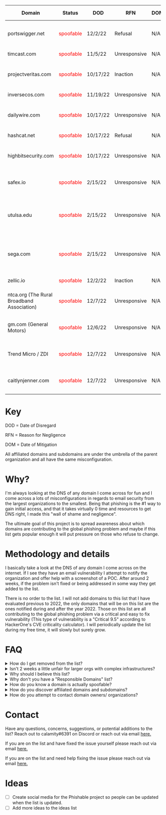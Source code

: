 | **Domain** | **Status** | **DOD** | **RFN** | **DOM** | **Affiliated domains/subdomains** |
| --- | --- | --- | --- | --- | --- |
| portswigger.net | <span style="color: red;">spoofable</span> | 12/2/22 | Refusal | N/A | <span style="color: red;">(All existing and non-existent subdomains)</span> <details><summary>Known existing subdomains</summary> forum.portswigger.net<br>enterprise-demo.portswigger.net</details> |
| timcast.com | <span style="color: red;">spoofable</span> | 11/5/22 | Unresponsive | N/A | <span style="color: red;">(All existing and non-existent subdomains)</span> |
| projectveritas.com | <span style="color: red;">spoofable</span> | 10/17/22 | Inaction | N/A | <span style="color: red;">(All existing and non-existent subdomains)</span> <details><summary>Known affiliated domains</summary> projectveritasshop.com</details> |
| inversecos.com | <span style="color: red;">spoofable</span> | 11/19/22 | Unresponsive | N/A | <span style="color: red;">(All existing and non-existent subdomains)</span> |
| dailywire.com | <span style="color: red;">spoofable</span> | 10/17/22 | Unresponsive | N/A | <span style="color: red;">(All existing and non-existent subdomains)</span> <details><summary>Known existing subdomains</summary> store.dailywire.com<br>get.dailywire.com<br>advertise.dailywire.com<br>privacy.dailywire.com</details> |
| hashcat.net | <span style="color: red;">spoofable</span> | 10/17/22 | Refusal | N/A | <span style="color: red;">(All existing and non-existent subdomains)</span> |
| highbitsecurity.com | <span style="color: red;">spoofable</span> | 10/17/22 | Unresponsive | N/A | <span style="color: red;">(All existing and non-existent subdomains)</span> <details><summary>Known affiliated domains</summary> hibitsec.com<br>linkmountain.com</details> |
| safex.io | <span style="color: red;">spoofable</span> | 2/15/22 | Unresponsive | N/A | <span style="color: red;">(All existing and non-existent subdomains)</span> <details><summary>Known affiliated domains</summary> safex.org<br>dandabek.com</details> |
| utulsa.edu | <span style="color: red;">spoofable</span> | 2/15/22 | Unresponsive | N/A | <span style="color: red;">(All existing and non-existent subdomains)</span> <details><summary>Known affiliated domains</summary> tulsahurricane.com<br>tualumni.com</details> <details><summary>Known existing subdomains</summary> applytulsa.utulsa.edu<br>libraries.utulsa.edu<br>bulletin.utulsa.edu<br>hub.utulsa.edu<br>artsandsciences.utulsa.edu<br>business.utulsa.edu<br>engineering.utulsa.edu<br>healthsciences.utulsa.edu<br>graduate.utulsa.edu<br>law.utulsa.edu<br>calendar.utulsa.edu</details> |
| sega.com | <span style="color: red;">spoofable</span> | 2/15/22 | Unresponsive | N/A | <span style="color: red;">(All existing and non-existent subdomains)</span> <details><summary>Known affiliated domains</summary> sega.es<br>sega.co.jp<br>amplitude-studios.com<br>segashop.co.uk<br>segashop.eu<br>mpandc.co.jp<br>sega-games.co.jp<br>sega-interactive.co.jp<br>sonicteam.co.jp<br>sonicteam.com<br>sega-net.com<br>sega-net.jp<br>sega-group.co.jp<br>segaplaza.jp<br>segaluckykujionline.net<br>pso2.jp<br>segatoys.co.jp<br>worryeaters.jp<br>mylittlepony.jp<br>segasammy.co.jp<br>bayonetta.com<br>companyofheroes.com<br>dawnofwar.com<br>games2gether.com<br>endlessdungeon.game<br>endless-space.com<br>footballmanager.com<br>humankind.game<br>sonicthehedgehog.com<br>vanquishgame.com</details> <details><summary>Known existing subdomains</summary> shop.sega.com<br>miku.sega.com<br>smb.sega.com<br>yakuza.sega.com<br>privacy.sega.com<br>careers.sega.com<br>games.sega.com<br>newsletter.sega.com<br>smtp3.sega.com<br>sega.sega.jp<br>puyo.sega.jp<br>gw.sega.jp<br>sns.sega.jp<br>lp.pso2.jp<br>puyopuyoquest.sega-net.com<br>segaid.segatoys.co.jp<br>mail01.segaonline.jp<br>mail.segaplaza.jp<br>careers.sega.co.uk<br>support.sega.co.uk<br>creators.humankind.game<br>fmfc.footballmanager.com<br>cdn.sega.co.uk<br>frontiers.sonicthehedgehog.com<br>colors.sonicthehedgehog.com<br>origins.sonicthehedgehog.com</details> |
| zellic.io | <span style="color: red;">spoofable</span> | 12/2/22 | Inaction | N/A | (All existing and non-existent subdomains) |
| ntca.org (The Rural Broadband Association) | <span style="color: red;">spoofable</span> | 12/7/22 | Unresponsive | N/A | <span style="color: red;">(All existing and non-existent subdomains)</span> <details><summary>Known affiliated domains</summary> cyber-share.com<br>frs.org<br>myntcabenefits.com<br>myntcabenefits.org<br>ntcapac.org<br>ntcapacform.org<br>ruraliscool.com<br>ruraliscool.org<br>ruraltelecom.org<br>smartruralcommunities.com<br>smartruralcommunities.net<br>smartruralcommunities.org<br>smartruralcommunity.com<br>smartruralcommunity.net<br>smartruralcommunity.org<br>smarttribalcommunity.com</details> |
| gm.com (General Motors)| <span style="color: red;">spoofable</span> | 12/6/22 | Unresponsive | N/A | <span style="color: red;">(All existing and non-existent subdomains)</span> <details><summary>Known affiliated domains</summary> absolutachevrolet.com.br<br>absolutachevroletanacosta.com.br<br>absolutachevroletantartica.com.br<br>absolutachevroletfranco.com.br<br>absolutachevroletguaruja.com.br<br>absolutachevroletpg.com.br<br>absolutachevroletsantos.com.br<br>absolutachevroletspimirim.com.br<br>absolutachevroletspsantana.com.br<br>acdelco.com.br<br>acdelco.com<br>acdelcoarabia.com<br>acdelcobrasil.com.br<br>acdelcoepic.com<br>acdelcotds.com<br>acdelcotechconnect.com<br>amantinichevrolet.com.br<br>amgchevrolet.com.br<br>amgchevroletcacador.com.br<br>amgchevroletcuritibanos.com.br<br>amgchevroletvideira.com.br<br>anhanguerachevrolet.com.br<br>apravelchevrolettreslagoas.com.br<br>apravelchevroletvotu.com.br<br>apucaranachevrolet.com.br<br>apucaranachevroletapu.com.br<br>apucaranachevroletivaipora.com.br<br>arivmobility.com<br>artvelchevrolet.com.br<br>artvelchevroletitapira.com.br<br>artvelchevroletmogiguacu.com.br<br>artvelchevroletmogimirim.com.br<br>artvelchevroletpousoalegre.com.br<br>asemotorschevrolet.com.br<br>assisvelchevrolet.com.br<br>autobelochevrolet.com.br<br>autoclachevrolet.com.br<br>autoestechevroletprudente.com.br<br>autoestechevroletvenceslau.com.br<br>autoimperialchevrolet.com.br<br>autoimperialchevroletbr040.com.br<br>autoimperialchevroletveiga.com.br<br>automecchevroletamericana.com.br<br>automecchevroletamparo.com.br<br>automecchevroletcarneiro.com.br<br>automecchevroletcastelinho.com.br<br>automecchevroletfranca.com.br<br>automecchevroletindaiatuba.com.br<br>automecchevroletitu.com.br<br>automecchevroletlimeira.com.br<br>autonovachevrolet.com.mx<br>autonuneschevrolet.com.br<br>autonuneschevroletcabo.com.br<br>autonuneschevroletjaboatao.com.br<br>autonuneschevroletolinda.com.br<br>autonuneschevroletrecife.com.br<br>autoriochevrolet.com.br<br>autoriochevroletqui.com.br<br>autoriochevroletrioverde.com.br<br>autoshowchevroletcanoinhas.com.br<br>autoshowchevroletcapinzal.com.br<br>autoshowchevroletcposnovos.com.br<br>autoshowchevroletjoacaba.com.br<br>autoshowchevroletmafra.com.br<br>autoshowchevroletnegrinho.com.br<br>autuschevrolet.com.br<br>autuschevroletafonsopena.com.br<br>autuschevroletaraguari.com.br<br>autuschevroletmontecarmelo.com.br<br>autuschevroletpatosdeminas.com.br<br>autuschevroletrondon.com.br<br>autuschevroletsaogotardo.com.br<br>awareline.com<br>bavepchevrolet.com.br<br>bavepchevroletbarretos.com.br<br>bavepchevroletfrutal.com.br<br>bavepchevroletguaira.com.br<br>boaterrachevrolet.com.br<br>boaterrachevroletarapiraca.com.br<br>boaterrachevroletmaceio.com.br<br>boaterrachevroletpenedo.com.br<br>bregomarchevrolet.com.br<br>bregomarchevroletmaravilha.com.br<br>bregomarchevroletsaomiguel.com.br<br>brozautochevrolet.com.br<br>brozautochevroletcanoas.com.br<br>brozautochevroletgravatai.com.br<br>brozautochevroletviamao.com.br<br>buick.ca<br>buick.com.mx<br>buick.com<br>buickdealer.com<br>buickgmc-kasa.com<br>buickgmc-valledorado.com.mx<br>buickgmc-valledorado.com<br>buickgmc-valledorado.mx<br>buickgmcaeroplasa.com.mx<br>buickgmcbelden.com.mx<br>buickgmccadillacmonterrey.com.mx<br>buickgmccdjuarez.com.mx<br>buickgmcchihuahua.com.mx<br>buickgmcculiacan.com.mx<br>buickgmcdurango.com.mx<br>buickgmcingenio.com.mx<br>buickgmcinterlomas.com.mx<br>buickgmcleon.com.mx<br>buickgmcmerida.com.mx<br>buickgmcsaltillo.com.mx<br>buickgmcsanluispotosi.com.mx<br>buickgmcsonora.com.mx<br>buickgmctampico.com.mx<br>buickgmctepic.com.mx<br>buickgmctijuana.com.mx<br>buickgmctorreon.com.mx<br>buickgmcveracruz.com.mx<br>buickoffers.ca<br>buypowercard.com<br>cadillac.at<br>cadillac.be<br>cadillac.ch<br>cadillac.co.kr<br>cadillac.co.uk<br>cadillac.com.mx<br>cadillac.com<br>cadillac.de<br>cadillac.dk<br>cadillac.fr<br>cadillac.ru<br>cadillacangar.com.mx<br>cadillacbuickgmcreynosa.com.mx<br>cadillaccanada.ca<br>cadillacculiacan.com.mx<br>cadillacdealer.com<br>cadillacgrupousa.com.mx<br>cadillacjapan.com<br>cadillacmorelia.com.mx<br>cadillacoffers.ca<br>cadillacperegrinalujo.com.mx<br>cadillacpremiermotors.com.mx<br>cadillacsolanaguadalajara.com.mx<br>cadillacsurmanpolanco.com.mx<br>cadillacvoc.ca<br>campechanachevrolet.com.mx<br>caprichevrolet.com.br<br>caprichevroletcaldasnovas.com.br<br>caprichevroletcatalao.com.br<br>caprichevroletpiresdorio.com.br<br>carazinhochevrolet.com.br<br>carazinhochevroletfcunha.com.br<br>carazinhochevroletfw.com.br<br>carazinhochevroletsarandi.com.br<br>carbravo.com<br>carloscunhachevrolet.com.br<br>caronechevrolet.com.mx<br>casacruzeirochevrolet.com.br<br>casacruzeirochevroletaraxa.com.br<br>casacruzeirochevroletformi.com.br<br>casacruzeirochevroletpatro.com.br<br>caxangachevrolet.com.br<br>ccvchevrolet.com.br<br>ccvchevroletbatel.com.br<br>centenario9dejulio.com.ar<br>centenariobragado.com.ar<br>centerlearning.com<br>centeroflearning.com<br>chevelchevrolet.com.br<br>chevelchevroletbomdespacho.com.br<br>chevelchevroletdivinopolis.com.br<br>chevelchevroletitauna.com.br<br>chevelchevroletparademinas.com.br<br>chevrolet-am.com<br>chevrolet-ge.com<br>chevrolet.at<br>chevrolet.az<br>chevrolet.ca<br>chevrolet.ch<br>chevrolet.cl<br>chevrolet.co.id<br>chevrolet.co.in<br>chevrolet.co.kr<br>chevrolet.co.th<br>chevrolet.co.uk<br>chevrolet.co.za<br>chevrolet.com.ar<br>chevrolet.com.br<br>chevrolet.com.co<br>chevrolet.com.ec<br>chevrolet.com.mt<br>chevrolet.com.mx<br>chevrolet.com.pe<br>chevrolet.com.tr<br>chevrolet.com.ve<br>chevrolet.com<br>chevrolet.cz<br>chevrolet.de<br>chevrolet.es<br>chevrolet.fr<br>chevrolet.gr<br>chevrolet.it<br>chevrolet.lt<br>chevrolet.nl<br>chevrolet.no<br>chevrolet.pl<br>chevrolet.pt<br>chevrolet.ro<br>chevrolet.rs<br>chevrolet.ru<br>chevrolet.se<br>chevrolet.sk<br>chevroletacapulco.com.mx<br>chevroletacayucan.com.mx<br>chevroletacuna.com.mx<br>chevroletaeropuerto.mx<br>chevroletaguinaco.com.mx<br>chevroletamericasmotors.com.mx<br>chevroletanzures.com.mx<br>chevroletarabia.com<br>chevroletaragon.com.mx<br>chevroletautoideal.com.mx<br>chevroletautomotrizcelaya.com.mx<br>chevroletautosss.com.mx<br>chevroletazcapotzalco.com.mx<br>chevroletbajiomotors.com.mx<br>chevroletbalderrama.com.mx<br>chevroletbelnorte.com.ar<br>chevroletcajeme.com.mx<br>chevroletcaribbean.com<br>chevroletcaribemotors.com.mx<br>chevroletcdcarmen.com.mx<br>chevroletcelayacentro.com.mx<br>chevroletcentroamerica.com<br>chevroletcoacalco.com.mx<br>chevroletcoacalco.mx<br>chevroletcolima.com.mx<br>chevroletcordoba.com.mx<br>chevroletcrucesdetabasco.com.mx<br>chevroletcuautla.com.mx<br>chevroletculiacanmotors.com.mx<br>chevroletdelcaribe.com.mx<br>chevroletdelparque.com.mx<br>chevroletdelrio.com.mx<br>chevroletdelta.com.mx<br>chevroletdoral.com.ar<br>chevroletegypt.com<br>chevroleteltrebolermita.com.mx<br>chevroleteurope.com<br>chevroletexcelenciacuajimalpa.com.mx<br>chevroletexcelenciahidalgo.com.mx<br>chevroletexcelencianorte.com.mx<br>chevroletfarrera.com.mx<br>chevroletfortecar.com.ar<br>chevroletgmmotriz.com.mx<br>chevroletgruverautos.com.mx<br>chevroletguasave.com.mx<br>chevroletherreraags.com.mx<br>chevroletherreramotors.com.mx<br>chevrolethidalgo.com.mx<br>chevrolethuasteca.com.mx<br>chevrolethuauchinango.com.mx<br>chevroletindustrial.com.mx<br>chevroletinsurgentes.com.mx<br>chevroletirapuato.com.mx<br>chevroletistmo.com.mx<br>chevroletiztacalco.com.mx<br>chevroletjapan.com<br>chevroletjilotepec.com.mx<br>chevroletlapaz.com.mx<br>chevroletlapiedad.com.mx<br>chevroletlaredo.com.mx<br>chevroletlasilla.com.mx<br>chevroletlosmochis.com.mx<br>chevroletmante.com.mx<br>chevroletmatamoros.com.mx<br>chevroletmazatlan.com.mx<br>chevroletmd.com<br>chevroletmercantilmonclova.com.mx<br>chevroletmexicali.com.mx<br>chevroletmilenio.com.mx<br>chevroletminatitlan.com.mx<br>chevroletmontoto.com.mx<br>chevroletmotoresdemorelia.com.mx<br>chevroletnavojoa.com.mx<br>chevroletoaxaca.com.mx<br>chevroletoffers.ca<br>chevroletperegrinaangelopolis.com.mx<br>chevroletperegrinapuebla.com.mx<br>chevroletperegrinasanmartin.com.mx<br>chevroletpozarica.com.mx<br>chevroletqueretaromotors.com.mx<br>chevroletramos.com.mx<br>chevroletreynosa.com.mx<br>chevroletriogrande.com.mx<br>chevroletriosonora.com.mx<br>chevroletriverolindavista.com.mx<br>chevroletsalamanca.com.mx<br>chevroletsaltillo.com.mx<br>chevroletsanjuandelrio.com.mx<br>chevroletsaracho.com.mx<br>chevroletsatelite.com.mx<br>chevroletsempre.com.br<br>chevroletsolana.com.mx<br>chevroletsurmanecatepec.com.mx<br>chevroletsurmanlaguna.com.mx<br>chevrolettabasquena.com.mx<br>chevrolettampicosales.com.mx<br>chevrolettaxquena.com.mx<br>chevrolettec.com.mx<br>chevrolettepic.com.mx<br>chevrolettijuana.com.mx<br>chevrolettlahuac.com.mx<br>chevrolettollocan.com.mx<br>chevrolettoro.com.mx<br>chevrolettuxtepec.com.mx<br>chevroletuvel.com.br<br>chevroletuvelbrusque.com.br<br>chevroletuvelcamaqua.com.br<br>chevroletuveljaraguadosul.com.br<br>chevroletuvelpelotas.com.br<br>chevroletuvelriogrande.com.br<br>chevroletuveltijucas.com.br<br>chevroletuvelumuarama.com.br<br>chevroletvalledorado.mx<br>chevroletvictoriamotors.com.mx<br>chevroletxalapa.com.mx<br>chevroletyucatan.com.mx<br>chevroletzaragozamotors.com.mx<br>chevy.com<br>chevybaseballmobile.com<br>chevydealer.com<br>chevysancarloschevrolet.com.mx<br>chevytrucklegends.com<br>chexariotercero.com.ar<br>ciatecchevrolet.com.br<br>cipautochevrolet.com.br<br>cipautochevroletgoioere.com.br<br>cipautochevroletmourao.com.br<br>cipautochevrolettoledo.com.br<br>civesachevrolet.com.br<br>civesachevroletararas.com.br<br>civesachevroletleme.com.br<br>civesachevroletrioclaro.com.br<br>codivechevroletcampinas.com.br<br>codivechevroletvalinhos.com.br<br>codivechevroletvinhedo.com.br<br>colivechevrolet.com.br<br>contornochevrolet.com.br<br>cotacchevroletaruja.com.br<br>cotacchevroletmogi.com.br<br>cotacchevroletsaopaulo.com.br<br>cotacchevroletsuzano.com.br<br>cvcchevroletcachoeiro.com.br<br>cvcchevroletcolatina.com.br<br>cvcchevroletguacui.com.br<br>cvcchevroletguarapari.com.br<br>cvcchevroletnovavenecia.com.br<br>cvcchevroletserra.com.br<br>cvcchevroletvitoria.com.br<br>cvgchevrolet.com.br<br>cvgchevroletguanhaes.com.br<br>cvgchevroletitabira.com.br<br>cvgchevroletjoaomonlevade.com.br<br>cvgchevroletouropreto.com.br<br>cvgchevroletpontenova.com.br<br>cvgchevroletvicosa.com.br<br>dafontecechevrolet.com.br<br>dafontechevroletcaruaru.com.br<br>dafontechevroletfortaleza.com.br<br>dafontechevroletgravata.com.br<br>dafontechevroletolipaiva.com.br<br>dafontepechevrolet.com.br<br>dahrujchevrolet.com.br<br>dahrujchevroletamoreiras.com.br<br>dahrujchevroletcastelo.com.br<br>dahrujchevroletorozimbo.com.br<br>dalsachevrolet.com.mx<br>dgsulchevrolet.com.br<br>diautoschevrolet.com.mx<br>dicapechevrolet.com.br<br>diferentechevrolet.com.br<br>diferentechevroletcv.com.br<br>diferentechevroletpva.com.br<br>dirijachevroletcampinho.com.br<br>dirijachevroletjacarepagua.com.br<br>dirijachevroletniteroi.com.br<br>disbravachevroletmaraba.com.br<br>disbravachevroletpebas.com.br<br>divisachevrolet.com.br<br>divisachevroletfozdoiguacu.com.br<br>divisachevroletmedianeira.com.br<br>dmautochevrolet.com.br<br>dmautochevroletbelavista.com.br<br>dmautochevroletpassofortes.com.br<br>dmautochevroletpinhalzinho.com.br<br>dutrachevrolet.com.br<br>dutrachevroletleste.com.br<br>dutrachevroletnorte.com.br<br>dutrachevroletsaomiguel.com.br<br>eldoradochevrolet.com.br<br>eldoradochevroletcentro.com.br<br>eldoradochevroletmatriz.com.br<br>facilchevrolet.com.br<br>facilchevroletcastanhal.com.br<br>facilchevroletparagominas.com.br<br>famechevrolet.com.mx<br>fcsmllc.com<br>flosolchevrolet.com.mx<br>flovachevrolet.com.mx<br>fortecarjunin.com.ar<br>fortecarpergamino.com.ar<br>fortecarsannicolas.com.ar<br>forwardmarine.com<br>galileiachevrolet.com.br<br>galileiachevroletjatai.com.br<br>galileiachevroletmineiros.com.br<br>genuinegmparts.com<br>globalcadillacbrochures.com<br>gm-korea.co.kr<br>gm.ca<br>gmadi.com<br>gmarabia.com<br>gmassets.net<br>gmc.com.mx<br>gmc.com<br>gmcamiassembly.ca<br>gmcarabia.com<br>gmccanada.ca<br>gmcdealer.com<br>gmcertified.com<br>gmcertifiedresourcecenter.com<br>gmcertifiedstorytime.com<br>gmclassic.com<br>gmcoffers.ca<br>gmcommerciallink.ca<br>gmcommerciallink.com<br>gmcommsinternship.com<br>gmcpo.ca<br>gmdealerdigital.com<br>gmdealershipemployeediscount.com<br>gmdeliver.com<br>gmdexos.com<br>gmepic.com<br>gmfacilityimage.com<br>gmfacilitymanagement.com<br>gmfactoryone.com<br>gmfleet.ca<br>gmfleet.com.mx<br>gmfleet.com<br>gmfleetorderguide.com<br>gmglobalepc.com<br>gmglobalfleet.com<br>gmheritage.com<br>gmheritagecenter.com<br>gmhomecharging.com<br>gmhydrotec.com<br>gmignitionupdate.com<br>gmkeyrotation.com<br>gmmarinepower.com<br>gmoshawa.ca<br>gmparts.com<br>gmpdc.ca<br>gmretiree.com<br>gmsupplierdiversity.com<br>gmsustainability.com<br>gmtakataairbag.com<br>gmtraining.com<br>gmventures.com<br>gmvoc.ca<br>gmwebanalytics.com<br>gracianochevrolet.com.br<br>gracianochevroletararaqua.com.br<br>gracianochevroletbariri.com.br<br>gracianochevroletibitinga.com.br<br>gracianochevroletitapolis.com.br<br>gracianochevroletmatao.com.br<br>granlestechevrolet.com.br<br>grupoamantinichevrolet.com.br<br>guarachevrolet.com.br<br>guarachevroletguarapuava.com.br<br>guarachevroletirati.com.br<br>guiautochevrolet.com.br<br>guiautochevroletfabriciano.com.br<br>guiautochevroletipatinga.com.br<br>holden.co.nz<br>holden.com.au<br>interlagoschevrolet.com.br<br>interlagoschevroletchateau.com.br<br>interlagoschevroletmcr.com.br<br>interlomaschevrolet.com.mx<br>isuzu.co.nz<br>januarydevice.com<br>jardinechevroletcachoeira.com.br<br>jardinechevroletnilo.com.br<br>jardinechevroletzonasul.com.br<br>jaspohrchevrolet.com.br<br>jaspohrchevroletlajeado.com.br<br>jaspohrchevroletsantacruz.com.br<br>jaspohrchevroletvenancio.com.br<br>jdionisiochevrolet.com.br<br>jorlanchevrolet.com.br<br>jorlanchevroletbelvedere.com.br<br>jorlanchevroleteucaristico.com.br<br>jorlanchevroletpedroii.com.br<br>josedossantoschevrolet.com.br<br>josedossantoschevroletbq.com.br<br>josedossantoschevroletsjdr.com.br<br>josedossantoschevroletuba.com.br<br>jugasachevrolet.com.br<br>kiaravarela.com.ar<br>kolinachevrolet.com.br<br>kolinachevroletararangua.com.br<br>kolinachevroletbraconorte.com.br<br>kolinachevroletimbituba.com.br<br>kolinachevrolettubarao.com.br<br>kuglerchevrolet.com.br<br>layoffbenefits.com<br>liderbhchevrolettimbiras.com.br<br>liderbhchevroletvia240.com.br<br>liderrjchevrolet.com.br<br>liderrjchevroletcgrande.com.br<br>liderrjchevroletitaguai.com.br<br>liderrjchevroletrecreio.com.br<br>lirautochevrolet.com.br<br>llamadorevisiongm.mx<br>luchinichevrolet.com.br<br>luchinichevroletatibaia.com.br<br>luchinichevroletbraganca.com.br<br>luchinichevroletjundiai.com.br<br>lucivelchevrolet.com.br<br>lucivelchevroletceres.com.br<br>lucivelchevroletporangatu.com.br<br>mangabeiraschevrolet.com.br<br>mapichevrolet.com.br<br>marambaiachevrolet.com.br<br>marambaiachevroletmarginal.com.br<br>marambaiachevroletpbrava.com.br<br>mavendrive.com<br>metronortechevrolet.com.br<br>metrosulchevrolet.com.br<br>metzlerchevrolet.com.br<br>misgmspo.com<br>mocovelchevrolet.com.br<br>modernwebsurveys.com<br>montesinaichevrolet.com.br<br>motorsholding.com<br>mybuickrewards.com<br>mycadillacrewards.com<br>mycertifiedservice.ca<br>mycertifiedservice.com<br>mychevroletrewards.com<br>mygmcrewards.com<br>mygmrewards.com<br>naosabuickgmc.com.mx<br>naosachevrolet.com.mx<br>nicolachevrolet.com.br<br>nicolachevroletalegrete.com.br<br>nicolachevroletbage.com.br<br>nicolachevroletlivramento.com.br<br>nicolachevroletluizgonzaga.com.br<br>nicolachevroletsantarosa.com.br<br>nicolachevroletsantiago.com.br<br>nicolachevroletsantoangelo.com.br<br>nicolachevroletsaoborja.com.br<br>nicolachevroletsaogabriel.com.br<br>nicolachevroleturuguaiana.com.br<br>novaglobochevrolet.com.br<br>novoriochevrolet.com.br<br>novoriochevroletaraguaina.com.br<br>novoriochevroletjuazeiro.com.br<br>novoservicochevrolet.com.br<br>ofertaschevrolet.com.br<br>offresbuick.ca<br>offrescadillac.ca<br>offreschevrolet.ca<br>offresgmc.ca<br>onstar.ca<br>onstar.com.mx<br>onstar.com<br>onstararabia.com<br>onstareurope.com<br>onstarinsurance.com<br>onstarvehicleinsights.com<br>opel-ukraine.com<br>opel.com.cn<br>opel.hu<br>opelukraine.com<br>ouricarchevrolet.com.br<br>ouricarchevroletcprocopio.com.br<br>ouricarchevroletourinhos.com.br<br>ouricarchevroletsaplatina.com.br<br>ouricarchevroletscriopardo.com.br<br>palazzochevrolet.com.br<br>palazzochevroletedgarfaco.com.br<br>palazzochevroletspmarginal.com.br<br>parralchevrolet.com.mx<br>pedrachevrolet.com.br<br>pedragonchevroletmanaus.com.br<br>perkalchevrolet.com.br<br>perkalchevroletcampogrande.com.br<br>perkalchevroletdourados.com.br<br>perkalchevroletnv.com.br<br>perkalchevroletpontapora.com.br<br>pinhochevrolet.com.br<br>pinhochevroletbomjesus.com.br<br>pinhochevroletcapaodacanoa.com.br<br>pinhochevroletosorio.com.br<br>pinhochevroletstoantonio.com.br<br>pinhochevrolettorres.com.br<br>planchevrolet.com.ar<br>planetachevroletanapolis.com.br<br>planetachevroletbalsas.com.br<br>planetachevroletgurupi.com.br<br>planetachevroletimperatriz.com.br<br>planetachevroletjuizdefora.com.br<br>planetachevroletpalmas.com.br<br>pontalchevroletesperanca.com.br<br>pontalchevroletparanavai.com.br<br>pontoumchevrolet.com.br<br>precochevrolet.com.br<br>premierchevrolet.com.mx<br>preprodgm.com<br>preprodgmca.com<br>preprodmedia.com<br>prettochevrolet.com.br<br>prettochevroletencantado.com.br<br>prettochevroletnovaprata.com.br<br>prettochevroletsoledade.com.br<br>prettochevroletveranopolis.com.br<br>previgm.com.br<br>prochevrolet.com.mx<br>prodgmca.com<br>proestechevrolet.com.br<br>proestechevroletadamantina.com.br<br>proestechevroletavare.com.br<br>proestechevroletbotucatu.com.br<br>proestechevroletdracena.com.br<br>proestechevroletlencoispta.com.br<br>proestechevroletpiraju.com.br<br>proestechevroletsaomanuel.com.br<br>proestechevrolettupa.com.br<br>recyclemybattery.com<br>repuestoschevrolet.com.ar<br>researchstudylab.com<br>rionortechevrolet.com.br<br>rionortechevroletaltamira.com.br<br>rionortechevroletsantarem.com.br<br>riovalechevrolet.com.br<br>ritmochevrolet.com.br<br>ritmochevroletandradas.com.br<br>ritmochevroletguaxupe.com.br<br>ritmochevroletparaiso.com.br<br>ritmochevroletpocos.com.br<br>ritmospchevrolet.com.br<br>ritmospchevroletespinhal.com.br<br>ritmospchevroletpferreira.com.br<br>ritmospchevroletsjboavista.com.br<br>ritmospchevroletsjriopardo.com.br<br>rivelchevrolet.com.br<br>roquevillechevrolet.com.br<br>sabenautochevroletcaxias.com.br<br>sabenautochevroletestacio.com.br<br>sabenautochevroletilha.com.br<br>sabenautochevroletniteroi.com.br<br>sabenautochevrolettijuca.com.br<br>safirachevrolet.com.br<br>sanautochevrolet.com.br<br>santaclarachevrolet.com.br<br>santaclarachevrolet2set.com.br<br>santaclarachevroletbr470.com.br<br>santaclarachevroletgaspar.com.br<br>santaclarachevroletvlnova.com.br<br>santafechevrolet.com.br<br>santafechevroletfloripa.com.br<br>santafechevroletsaojose.com.br<br>shopclickdrive.com.br<br>shopclickdrive.com<br>silcarchevrolet.com.br<br>silcarchevroletfortaleza.com.br<br>silcarchevroletsobral.com.br<br>simcautochevrolet.com.br<br>simcautochevroletbarra.com.br<br>simcautochevroletbotafogo.com.br<br>simcautochevroletcascadura.com.br<br>simcautochevroletdcastilho.com.br<br>simcautochevroletniguacu.com.br<br>simpalachevrolet.com.br<br>simpalachevroletipiranga.com.br<br>simpalachevroletzonasul.com.br<br>sinoscarchevrolet.com.br<br>sinoscarchevrolet2irmaos.com.br<br>sinoscarchevroletassis.com.br<br>sinoscarchevroletcanela.com.br<br>sinoscarchevroletfarrapos.com.br<br>sinoscarchevroletguaiba.com.br<br>sinoscarchevroletmtnegrogo.com.br<br>sinoscarchevroletnh.com.br<br>sinoscarchevroletsaoleo.com.br<br>sinoscarchevroletsapiranga.com.br<br>sinoscarchevrolettaquara.com.br<br>sponchiadochevroletcaxias.com.br<br>sponchiadochevroleterechim.com.br<br>sponchiadochevroletijui.com.br<br>sponchiadochevroletpfundo.com.br<br>statuschevrolet.com.br<br>sudoautochevrolet.com.br<br>sulpavechevrolet.com.br<br>superautoschevrolet.com.mx<br>superautossilao.com.mx<br>supportingoshawaworkers.ca<br>supremachevrolet.com.br<br>supremachevroletassis.com.br<br>supremachevroletparaguacu.com.br<br>takatarepair.com<br>tambaichevrolet.com.br<br>tambaichevroletjoaopessoa.com.br<br>tambaichevroletparaiba.com.br<br>tavelchevrolet.com.br<br>terrasalchevrolet.com.br<br>terrasalchevroletferros.com.br<br>terrasalchevroletmossoro.com.br<br>tigraochevrolet.com.br<br>tigraochevroletjaru.com.br<br>totalchevrolet.com.br<br>totalchevroletnanuque.com.br<br>totalchevroletteofilootoni.com.br<br>translageschevrolet.com.br<br>ubervelchevrolet.com.br<br>uglionechevrolet.com.br<br>uglionechevroletsantamaria.com.br<br>unidaschevrolet.com.br<br>valedoiguacuchevrolet.com.br<br>valesulchevroletsaojose.com.br<br>veibraschevroletcaragua.com.br<br>veibraschevroletsjc.com.br<br>velmaxchevrolet.com.br<br>velmaxchevroletbfranco.com.br<br>velmaxchevrolettatui.com.br<br>vemaqchevrolet.com.br<br>vemaqchevroletcacoal.com.br<br>vemaqchevroletvilhena.com.br<br>vessa.com.br<br>vessachevrolet.com.br<br>vessachevroletcariacica.com.br<br>vessachevroletvilavelha.com.br<br>viacapitalchevrolet.com.br<br>vigoritochevrolet.com.br<br>vitachevrolet.com.br<br>vvlchevrolet.com.br<br>westmotorschevrolet.com.br<br>westmotorschevroletcapiva.com.br<br>westmotorschevroletcerqui.com.br<br>westmotorschevroletpira.com.br<br>zacariaschevrolet.com.br<br>zacariaschevroletcascavel.com.br<br>zacariaschevroletgoioere.com.br<br>zacariaschevroletmaringa.com.br<br>zacariaschevroletmourao.com.br<br>zacariaschevrolettoledo.com.br</details> |
| Trend Micro / ZDI | <span style="color: red;">spoofable</span> | 12/7/22 | Unresponsive | N/A | <span style="color: red;">(All existing and non-existent subdomains)</span> <details><summary>Known affiliated domains</summary> adsubtract.com<br>antivirus.co.uk<br>antivirus.de<br>antivirus.it<br>cloudreadysecurity.com<br>cwshredder.net<br>death-wish-pc.com<br>dv-labs.com<br>dvlabs.org<br>go-tm.jp<br>hippingpoint.com<br>intermute.com<br>internetthreatwatch.com<br>mobilearmor.com<br>pc-cillin.de<br>securityopinions.com<br>simplysecurity.com<br>smartprotectionnetwork.com<br>spamsubtract.com<br>theartofcybersecurity.com<br>tippingpoint.com<br>tippingpointblog.com<br>tippingpointdvlabs.com<br>tippingpointevents.com<br>tippingpointnac.com<br>tippingpointresearch.com<br>tippingpointsecurity.com<br>tippingpointsucks.com<br>tippingpointtechnologies.com<br>tippingpointvip.com<br>trend.com<br>trend.mx<br>trendforward.com<br>trendmicro-africa.com<br>trendmicro-consumer.com<br>trendmicro-europe.co.uk<br>trendmicro-europe.com<br>trendmicro-latinamerica.com<br>trendmicro-middleeast.com<br>trendmicro.ae<br>trendmicro.at<br>trendmicro.be<br>trendmicro.biz<br>trendmicro.ca<br>trendmicro.ch<br>trendmicro.co.id<br>trendmicro.co.in<br>trendmicro.co.kr<br>trendmicro.co.nz<br>trendmicro.co.uk<br>trendmicro.com.au<br>trendmicro.com.br<br>trendmicro.com.my<br>trendmicro.com.ph<br>trendmicro.com.ru<br>trendmicro.com.sg<br>trendmicro.com.tr<br>trendmicro.cz<br>trendmicro.de<br>trendmicro.dk<br>trendmicro.es<br>trendmicro.eu<br>trendmicro.fr<br>trendmicro.ie<br>trendmicro.info<br>trendmicro.it<br>trendmicro.mx<br>trendmicro.nl<br>trendmicro.no<br>trendmicro.pl<br>trendmicro.pt<br>trendmicro.se<br>trendmicro.tw<br>trendmicroaffinity.com<br>trendmicroupdate.com<br>trendsecure.ch<br>trendsecure.eu<br>trendsecure.gr<br>trendsecure.nl<br>trendsecure.pl<br>worry-free.co.uk<br>xn--3e0b04l6vcgjt4d9x0bhlojke19g.org<br>zerodayimitative.com<br>zerodayimitative.org<br>zerodayinitative.com<br>zerodayinitiative.com<br>zerodayinitiative.net<br>zerodayinitiative.org</details> |
| caitlynjenner.com | <span style="color: red;">spoofable</span> | 12/7/22 | Unresponsive | N/A | <span style="color: red;">(All existing and non-existent subdomains)</span> <details><summary>Known affiliated domains</summary>jenner-racing.com</details> |


# Key

DOD = Date of Disregard

RFN = Reason for Negligence

DOM = Date of Mitigation

All affiliated domains and subdomains are under the umbrella of the parent organization and all have the same misconfiguration.

# Why?

I'm always looking at the DNS of any domain I come across for fun and I come across a lots of misconfigurations in regards to email security from the largest organizations to the smallest. Being that phishing is the #1 way to gain initial access, and that it takes virtually 0 time and resources to get DNS right, I made this "wall of shame and negligence".

The ultimate goal of this project is to spread awareness about which domains are contributing to the global phishing problem and maybe if this list gets popular enough it will put pressure on those who refuse to change.

# Methodology and details

I basically take a look at the DNS of any domain I come across on the internet. If I see they have an email vulnerability I attempt to notify the organization and offer help with a screenshot of a POC. After around 2 weeks, if the problem isn't fixed or being addressed in some way they get added to the list.

There is no order to the list. I will not add domains to this list that I have evaluated previous to 2022, the only domains that will be on this list are the ones notified during and after the year 2022. Those on this list are all contributing to the global phishing problem via a critical and easy to fix vulnerability (This type of vulnerability is a "Critical 9.5" according to HackerOne's CVE criticality calculator). I will periodically update the list during my free time, it will slowly but surely grow.

# FAQ

<details><summary>How do I get removed from the list?</summary> You cannot, this is a permanent record.</details> 

<details><summary>Isn't 2 weeks a little unfair for larger orgs with complex infrastructures?</summary> No, the fix for this particular email authentication vulnerability takes approximately 0 money and about 5 minutes on even the most complex infrastructures.</details> 

<details><summary>Why should I believe this list?</summary> Well, you can see if they are spoofable or not yourself by doing a DNS lookup or using the free tool I helped build: <a href="https://github.com/MattKeeley/Spoofy">Spoofy.</a> If someone on the list attempts to cover up their mistakes and claim they were never vulnerable, you can see their past DNS posture for yourself with this free tool: <a href="https://dnshistory.org">DNS History.</a></details> 

<details><summary>Why don't you have a "Responsible Domains" list?</summary> It wouldn't make any sense mostly, as this is the basics of owning a domain. Being vulnerable means you didn't do the security basics which means you're negligent or ignorant. Being that the domains on the list have been notified or have no effective way of being notified, there is nothing left to be but negligent. If you aren't vulnerable that means you are just doing what you are supposed to, nothing to be praised.</details> 

<details><summary>How do you know a domain is actually spoofable?</summary> I test to make sure spoofing actually works using my own spoofer <a href="https://emailspooftest.com/toolbox.aspx">here (not free, sorry).</a> Although the main validation tool is free <a href="https://emailspooftest.com">here.</a> </details>

 <details><summary>How do you discover affiliated domains and subdomains?</summary> I perform reverse DNS lookups or just traverse the domain to find affiliated domains. For subdomains, I mostly just traverse the domain. I don't use any sort of domain/ subdomain enumerator or scraper tools because the domains/ subdomains that are linked to on the domains being investigated are the domains/ subdomains victims will use to verify if mail is fraudulent or not.</details> 

<details><summary>How do you attempt to contact domain owners/ organizations?</summary> It's different depending on the size of the organization and how much information is available to me. I'm not getting paid to make sure these organization's domains are setup correctly. I'm not going to go out of my way and take a month to attempt to contact someone all sorts of different ways.

I may attempt to reach out more than once to particularly large or popular organizations due to the potential severity and scope their misconfigurations have on customers or fans who don't know any better, otherwise I'm reaching out once.
(Also it should be known that organizations with DNS misconfigurations could be experiencing deliverability issues with email, which means my communications might never make it to the inbox do to finicky workarounds instead of doing the basics)

If it's a personal domain of some security researcher that's active on social media, then I may just message them directly if available. If not, I'll look for an email or some other way to contact on the domain. If the contact information is unavailable or it takes me more than a reasonable amount of research to find the contact information, the domain is added to the list.

If the organization is big or popular I look for contact information on the website. If there is none I will attempt to reach applicable staff on social media. If there is nobody to contact or whoever is contacted doesn't respond, the domain is added to the list.

If an organization has HackerOne or similar, and links to it on their website I will go through the submission process on their platform. If the company has HackerOne or similar and doesn't link to it or if communications with the organization don't link me to it, I'm not going out of my way to look for it.</details>

# Contact

Have any questions, concerns, suggestions, or potential additions to the list? Reach out to calamity#6391 on Discord or reach out via email [here.](mailto:emailsecuritytest@protonmail.com?subject=Phishable)

If you are on the list and have fixed the issue yourself please reach out via email [here.](mailto:emailsecuritytest@protonmail.com?subject=I%20fixed%20my%20domain!)

If you are on the list and need help fixing the issue please reach out via email [here.](mailto:emailsecuritytest@protonmail.com?subject=I%20need%20help%20fixing%20my%20domain!)

# Ideas

- [ ] Create social media for the Phishable project so people can be updated when the list is updated.
- [ ] Add more ideas to the ideas list
